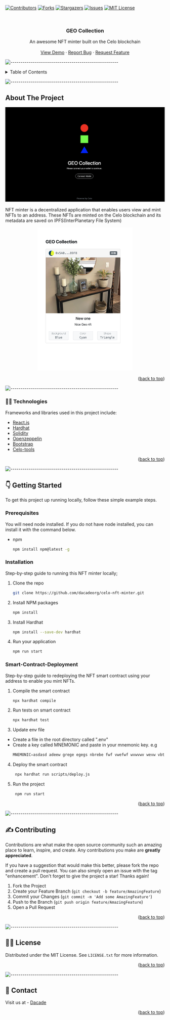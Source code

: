 <div id="top"></div>


[![Contributors][contributors-shield]][contributors-url]
[![Forks][forks-shield]][forks-url]
[![Stargazers][stars-shield]][stars-url]
[![Issues][issues-shield]][issues-url]
[![MIT License][license-shield]][license-url]



<!-- PROJECT LOGO -->
<br />
<div align="center">

[//]: # (  <a href="https://github.com/othneildrew/Best-README-Template">)

[//]: # (    <img src="images/logo.png" alt="Logo" width="80" height="80">)

[//]: # (  </a>)

<h3 align="center">GEO Collection</h3>

  <p align="center">
   An awesome NFT minter built on the Celo blockchain
    <br />
    <br />
    <a href="#">View Demo</a>
    ·
    <a href="https://github.com/dacadeorg/celo-nft-minter/issues">Report Bug</a>
    ·
    <a href="https://github.com/dacadeorg/celo-nft-minter/issues">Request Feature</a>
  </p>
</div>

![-----------------------------------------------------](https://raw.githubusercontent.com/andreasbm/readme/master/assets/lines/cloudy.png)
<!-- TABLE OF CONTENTS -->
<details>
  <summary>Table of Contents</summary>
  <ol>
    <li>
      <a href="#about-the-project">About The Project</a>
      <ul>
        <li><a href="#built-with">Built With</a></li>
      </ul>
    </li>
    <li>
      <a href="#getting-started">Getting Started</a>
      <ul>
        <li><a href="#prerequisites">Prerequisites</a></li>
        <li><a href="#installation">Installation</a></li>
        <li><a href="#Smart-Contract-Deployment">Smart Contract Deployment</a></li>
      </ul>
    </li>
    <li><a href="#contributing">Contributing</a></li>
    <li><a href="#license">License</a></li>
    <li><a href="#contact">Contact</a></li>

  </ol>
</details>

![-----------------------------------------------------](https://raw.githubusercontent.com/andreasbm/readme/master/assets/lines/cloudy.png)

<!-- ABOUT THE PROJECT -->

## About The Project

[![Celo Minter][product-screenshot]]("product-screenshot")

NFT minter is a decentralized application that enables users view and mint NFTs to an address. These NFTs are minted on
the Celo blockchain and its metadata are saved on IPFS(InterPlanetary File System)


<div align="center">
   <img src="./README/images/shot2.png" alt="Logo" width="300px" >
</div>
<p align="right">(<a href="#top">back to top</a>)</p>

![-----------------------------------------------------](https://raw.githubusercontent.com/andreasbm/readme/master/assets/lines/cloudy.png)

### :man_technologist: Technologies

Frameworks and libraries used in this project include:

* [React.js](https://reactjs.org/)
* [Hardhat](https://hardhat.org/getting-started/)
* [Solidity](https://docs.soliditylang.org/en/v0.8.11/)
* [Openzeppelin](https://openzeppelin.com/)
* [Bootstrap](https://getbootstrap.com)
* [Celo-tools](https://docs.celo.org/learn/developer-tools)

<p align="right">(<a href="#top">back to top</a>)</p>


![-----------------------------------------------------](https://raw.githubusercontent.com/andreasbm/readme/master/assets/lines/cloudy.png)

<!-- GETTING STARTED -->

## :point_down: Getting Started

To get this project up running locally, follow these simple example steps.

### Prerequisites

You will need node installed. If you do not have node installed, you can install it with the command below.

* npm
  ```sh
  npm install npm@latest -g
  ```

### Installation

Step-by-step guide to running this NFT minter locally;

1. Clone the repo
   ```sh
   git clone https://github.com/dacadeorg/celo-nft-minter.git
   ```
2. Install NPM packages
   ```sh
   npm install
   ```
3. Install Hardhat
   ```sh
   npm install --save-dev hardhat
   ```

3. Run your application
   ```sh
   npm run start
   ```

### Smart-Contract-Deployment

Step-by-step guide to redeploying the NFT smart contract using your address to enable you mint NFTs.

1. Compile the smart contract
   ```sh
   npx hardhat compile
   ```
2. Run tests on smart contract
   ```sh
   npx hardhat test
   ```
3. Update env file

* Create a file in the root directory called ".env"
* Create a key called MNEMONIC and paste in your mnemonic key. e.g
     ```js
   MNEMONIC=asdasd adeew grege egegs nbrebe fwf vwefwf wvwvwv wevw vbtbtr wcvd
   ```

4. Deploy the smart contract
   ```sh
    npx hardhat run scripts/deploy.js
   ```
5. Run the project
   ```sh
    npm run start
   ```

<p align="right">(<a href="#top">back to top</a>)</p>


![-----------------------------------------------------](https://raw.githubusercontent.com/andreasbm/readme/master/assets/lines/cloudy.png)


<!-- CONTRIBUTING -->

## :writing_hand: Contributing

Contributions are what make the open source community such an amazing place to learn, inspire, and create. Any
contributions you make are **greatly appreciated**.

If you have a suggestion that would make this better, please fork the repo and create a pull request. You can also
simply open an issue with the tag "enhancement". Don't forget to give the project a star! Thanks again!

1. Fork the Project
2. Create your Feature Branch (`git checkout -b feature/AmazingFeature`)
3. Commit your Changes (`git commit -m 'Add some AmazingFeature'`)
4. Push to the Branch (`git push origin feature/AmazingFeature`)
5. Open a Pull Request

<p align="right">(<a href="#top">back to top</a>)</p>


![-----------------------------------------------------](https://raw.githubusercontent.com/andreasbm/readme/master/assets/lines/cloudy.png)


<!-- LICENSE -->

## :policeman: License

Distributed under the MIT License. See `LICENSE.txt` for more information.

<p align="right">(<a href="#top">back to top</a>)</p>



![-----------------------------------------------------](https://raw.githubusercontent.com/andreasbm/readme/master/assets/lines/cloudy.png)

<!-- CONTACT -->

## :iphone: Contact

Visit us at - [Dacade](https://dacade.org)

<p align="right">(<a href="#top">back to top</a>)</p>




<!-- MARKDOWN LINKS & IMAGES -->
<!-- https://www.markdownguide.org/basic-syntax/#reference-style-links -->

[contributors-shield]: https://img.shields.io/github/contributors/dacadeorg/celo-nft-minter.svg?style=for-the-badge

[contributors-url]: https://github.com/dacadeorg/celo-nft-minter/graphs/contributors

[forks-shield]: https://img.shields.io/github/forks/dacadeorg/celo-nft-minter.svg?style=for-the-badge

[forks-url]: https://github.com/dacadeorg/celo-nft-minter/network/members

[stars-shield]: https://img.shields.io/github/stars/dacadeorg/celo-nft-minter.svg?style=for-the-badge

[stars-url]: https://github.com/dacadeorg/celo-nft-minter/stargazers

[issues-shield]: https://img.shields.io/github/issues/dacadeorg/celo-nft-minter.svg?style=for-the-badge

[issues-url]: https://github.com/dacadeorg/celo-nft-minter/issues

[license-shield]: https://img.shields.io/github/license/dacadeorg/celo-nft-minter.svg?style=for-the-badge

[license-url]: ./README/LICENSE.txt

[product-screenshot]: ./README/images/shot1.png

[product-screenshot-2]: ./README/images/shot2.png
